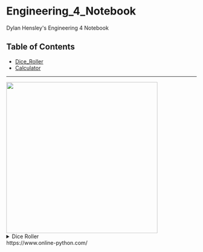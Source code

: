 # Engineering_4_Notebook
Dylan Hensley's Engineering 4 Notebook

## Table of Contents
* [Dice_Roller](#Dice_Roller)
* [Calculator](#Python_Calculator)
---

<img src="Screenshot%20(3).png?raw=true" width="400">
 
<details><summary>Dice Roller</summary>
 
## Basics
You can delete this section from your own personal readme. 

### Assignment Description

Write your assignment description here. It should be at least a few sentences.

### Evidence 

Pictures / Gifs of your work should go here.  You need to communicate what your thing does. For code only assignments like the Python calculator, include a screenshot of the output of the code.

### Wiring

This may not be applicable to all assignments. Anything where you wire something up, include the wiring diagram here.

### Reflection

What went wrong / was challenging, how'd you figure it out, and what did you learn from that experience?  Your ultimate goal for the reflection is to pass on knowledge that will make this assignment better or easier for the next person. Think about your audience for this one, which may be "future you" (when you realize you need some of this code in three months), me, or your college admission committee!
 
</details>
 https://www.online-python.com/
